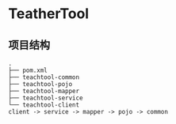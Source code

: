 # TeatherTool

## 项目结构

```text
.
├── pom.xml
├── teachtool-common
├── teachtool-pojo
├── teachtool-mapper
├── teachtool-service
└── teachtool-client
client -> service -> mapper -> pojo -> common
```